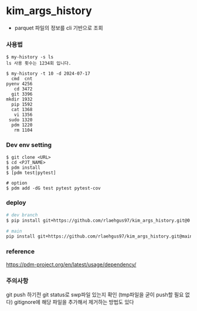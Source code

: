 # kim_args_history
- parquet 파일의 정보를 cli 기반으로 조회

### 사용법
```
$ my-history -s ls
ls 사용 횟수는 1234회 입니다.

$ my-history -t 10 -d 2024-07-17
  cmd  cnt
pyenv 4256
   cd 3472
  git 3396
mkdir 1932
  pip 1592
  cat 1368
   vi 1356
 sudo 1320
  pdm 1220
   rm 1104
```

### Dev env setting
```
$ git clone <URL>
$ cd <PJT_NAME>
$ pdm install
$ [pdm test|pytest]

# option
$ pdm add -dG test pytest pytest-cov
```

### deploy
```bash
# dev branch
$ pip install git+https://github.com/rlaehgus97/kim_args_history.git@0.2.0/args

# main 
pip install git+https://github.com/rlaehgus97/kim_args_history.git@main
```

### reference
https://pdm-project.org/en/latest/usage/dependency/

### 주의사항
git push 하기전 git status로 swp파일 있는지 확인 (tmp파일을 굳이 push할 필요 없다)
gitignore에 해당 파일을 추가해서 제거하는 방법도 있다
